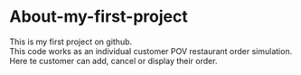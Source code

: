 # About-my-first-project
This is my first project on github.<br> This code works as an individual customer POV restaurant order simulation. Here te customer can add, cancel or display their order.
